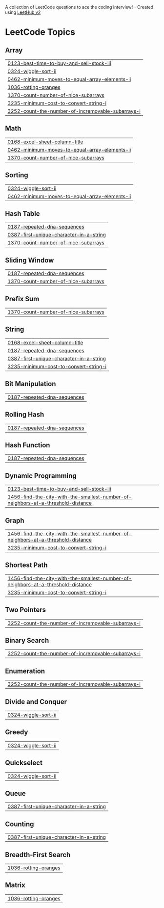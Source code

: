 A collection of LeetCode questions to ace the coding interview! - Created using [LeetHub v2](https://github.com/arunbhardwaj/LeetHub-2.0)
<!---LeetCode Topics Start-->
# LeetCode Topics
## Array
|  |
| ------- |
| [0123-best-time-to-buy-and-sell-stock-iii](https://github.com/kurumiddekezia/leetcode1/tree/master/0123-best-time-to-buy-and-sell-stock-iii) |
| [0324-wiggle-sort-ii](https://github.com/kurumiddekezia/leetcode1/tree/master/0324-wiggle-sort-ii) |
| [0462-minimum-moves-to-equal-array-elements-ii](https://github.com/kurumiddekezia/leetcode1/tree/master/0462-minimum-moves-to-equal-array-elements-ii) |
| [1036-rotting-oranges](https://github.com/kurumiddekezia/leetcode1/tree/master/1036-rotting-oranges) |
| [1370-count-number-of-nice-subarrays](https://github.com/kurumiddekezia/leetcode1/tree/master/1370-count-number-of-nice-subarrays) |
| [3235-minimum-cost-to-convert-string-i](https://github.com/kurumiddekezia/leetcode1/tree/master/3235-minimum-cost-to-convert-string-i) |
| [3252-count-the-number-of-incremovable-subarrays-i](https://github.com/kurumiddekezia/leetcode1/tree/master/3252-count-the-number-of-incremovable-subarrays-i) |
## Math
|  |
| ------- |
| [0168-excel-sheet-column-title](https://github.com/kurumiddekezia/leetcode1/tree/master/0168-excel-sheet-column-title) |
| [0462-minimum-moves-to-equal-array-elements-ii](https://github.com/kurumiddekezia/leetcode1/tree/master/0462-minimum-moves-to-equal-array-elements-ii) |
| [1370-count-number-of-nice-subarrays](https://github.com/kurumiddekezia/leetcode1/tree/master/1370-count-number-of-nice-subarrays) |
## Sorting
|  |
| ------- |
| [0324-wiggle-sort-ii](https://github.com/kurumiddekezia/leetcode1/tree/master/0324-wiggle-sort-ii) |
| [0462-minimum-moves-to-equal-array-elements-ii](https://github.com/kurumiddekezia/leetcode1/tree/master/0462-minimum-moves-to-equal-array-elements-ii) |
## Hash Table
|  |
| ------- |
| [0187-repeated-dna-sequences](https://github.com/kurumiddekezia/leetcode1/tree/master/0187-repeated-dna-sequences) |
| [0387-first-unique-character-in-a-string](https://github.com/kurumiddekezia/leetcode1/tree/master/0387-first-unique-character-in-a-string) |
| [1370-count-number-of-nice-subarrays](https://github.com/kurumiddekezia/leetcode1/tree/master/1370-count-number-of-nice-subarrays) |
## Sliding Window
|  |
| ------- |
| [0187-repeated-dna-sequences](https://github.com/kurumiddekezia/leetcode1/tree/master/0187-repeated-dna-sequences) |
| [1370-count-number-of-nice-subarrays](https://github.com/kurumiddekezia/leetcode1/tree/master/1370-count-number-of-nice-subarrays) |
## Prefix Sum
|  |
| ------- |
| [1370-count-number-of-nice-subarrays](https://github.com/kurumiddekezia/leetcode1/tree/master/1370-count-number-of-nice-subarrays) |
## String
|  |
| ------- |
| [0168-excel-sheet-column-title](https://github.com/kurumiddekezia/leetcode1/tree/master/0168-excel-sheet-column-title) |
| [0187-repeated-dna-sequences](https://github.com/kurumiddekezia/leetcode1/tree/master/0187-repeated-dna-sequences) |
| [0387-first-unique-character-in-a-string](https://github.com/kurumiddekezia/leetcode1/tree/master/0387-first-unique-character-in-a-string) |
| [3235-minimum-cost-to-convert-string-i](https://github.com/kurumiddekezia/leetcode1/tree/master/3235-minimum-cost-to-convert-string-i) |
## Bit Manipulation
|  |
| ------- |
| [0187-repeated-dna-sequences](https://github.com/kurumiddekezia/leetcode1/tree/master/0187-repeated-dna-sequences) |
## Rolling Hash
|  |
| ------- |
| [0187-repeated-dna-sequences](https://github.com/kurumiddekezia/leetcode1/tree/master/0187-repeated-dna-sequences) |
## Hash Function
|  |
| ------- |
| [0187-repeated-dna-sequences](https://github.com/kurumiddekezia/leetcode1/tree/master/0187-repeated-dna-sequences) |
## Dynamic Programming
|  |
| ------- |
| [0123-best-time-to-buy-and-sell-stock-iii](https://github.com/kurumiddekezia/leetcode1/tree/master/0123-best-time-to-buy-and-sell-stock-iii) |
| [1456-find-the-city-with-the-smallest-number-of-neighbors-at-a-threshold-distance](https://github.com/kurumiddekezia/leetcode1/tree/master/1456-find-the-city-with-the-smallest-number-of-neighbors-at-a-threshold-distance) |
## Graph
|  |
| ------- |
| [1456-find-the-city-with-the-smallest-number-of-neighbors-at-a-threshold-distance](https://github.com/kurumiddekezia/leetcode1/tree/master/1456-find-the-city-with-the-smallest-number-of-neighbors-at-a-threshold-distance) |
| [3235-minimum-cost-to-convert-string-i](https://github.com/kurumiddekezia/leetcode1/tree/master/3235-minimum-cost-to-convert-string-i) |
## Shortest Path
|  |
| ------- |
| [1456-find-the-city-with-the-smallest-number-of-neighbors-at-a-threshold-distance](https://github.com/kurumiddekezia/leetcode1/tree/master/1456-find-the-city-with-the-smallest-number-of-neighbors-at-a-threshold-distance) |
| [3235-minimum-cost-to-convert-string-i](https://github.com/kurumiddekezia/leetcode1/tree/master/3235-minimum-cost-to-convert-string-i) |
## Two Pointers
|  |
| ------- |
| [3252-count-the-number-of-incremovable-subarrays-i](https://github.com/kurumiddekezia/leetcode1/tree/master/3252-count-the-number-of-incremovable-subarrays-i) |
## Binary Search
|  |
| ------- |
| [3252-count-the-number-of-incremovable-subarrays-i](https://github.com/kurumiddekezia/leetcode1/tree/master/3252-count-the-number-of-incremovable-subarrays-i) |
## Enumeration
|  |
| ------- |
| [3252-count-the-number-of-incremovable-subarrays-i](https://github.com/kurumiddekezia/leetcode1/tree/master/3252-count-the-number-of-incremovable-subarrays-i) |
## Divide and Conquer
|  |
| ------- |
| [0324-wiggle-sort-ii](https://github.com/kurumiddekezia/leetcode1/tree/master/0324-wiggle-sort-ii) |
## Greedy
|  |
| ------- |
| [0324-wiggle-sort-ii](https://github.com/kurumiddekezia/leetcode1/tree/master/0324-wiggle-sort-ii) |
## Quickselect
|  |
| ------- |
| [0324-wiggle-sort-ii](https://github.com/kurumiddekezia/leetcode1/tree/master/0324-wiggle-sort-ii) |
## Queue
|  |
| ------- |
| [0387-first-unique-character-in-a-string](https://github.com/kurumiddekezia/leetcode1/tree/master/0387-first-unique-character-in-a-string) |
## Counting
|  |
| ------- |
| [0387-first-unique-character-in-a-string](https://github.com/kurumiddekezia/leetcode1/tree/master/0387-first-unique-character-in-a-string) |
## Breadth-First Search
|  |
| ------- |
| [1036-rotting-oranges](https://github.com/kurumiddekezia/leetcode1/tree/master/1036-rotting-oranges) |
## Matrix
|  |
| ------- |
| [1036-rotting-oranges](https://github.com/kurumiddekezia/leetcode1/tree/master/1036-rotting-oranges) |
<!---LeetCode Topics End-->